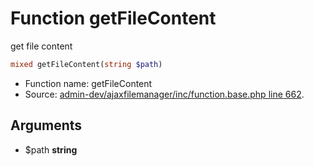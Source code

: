 Function getFileContent
===========================

get file content



```php
mixed getFileContent(string $path)
```

* Function name: getFileContent
* Source: [admin-dev/ajaxfilemanager/inc/function.base.php line 662](https://github.com/PrestaShop/PrestaShop/blob/1.5.2.0/admin-dev/ajaxfilemanager/inc/function.base.php#L662).

Arguments
---------

* $path **string**

